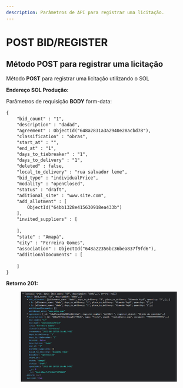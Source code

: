 ```yaml
---
description: Parâmetros de API para registrar uma licitação.
---
```


# POST BID/REGISTER

## Método POST para registrar uma licitação

Método **POST** para registrar uma licitação utilizando o SOL

**Endereço SOL Produção:**&#x20;

Parâmetros de requisição **BODY** form-data:

```
{
    "bid_count" : "1",
    "description" : "dadad",
    "agreement" : ObjectId("648a2831a3a2940e28acbd78"),
    "classification" : "obras",
    "start_at" : "",
    "end_at" : "1",
    "days_to_tiebreaker" : "1",
    "days_to_delivery" : "1",
    "deleted" : false,
    "local_to_delivery" : "rua salvador leme",
    "bid_type" : "individualPrice",
    "modality" : "openClosed",
    "status" : "draft",
    "aditional_site" : "www.site.com",
    "add_allotment" : [
        ObjectId("64bb1328e415630918ea433b")
    ],
    "invited_suppliers" : [

    ],
    "state" : "Amapá",
    "city" : "Ferreira Gomes",
    "association" : ObjectId("648a22356bc36bea837f9fd6"),
    "additionalDocuments" : [

    ]
}
```

**Retorno 201:**

<figure><img src="../../.gitbook/assets/Screenshot_13 (1).png" alt=""><figcaption></figcaption></figure>

